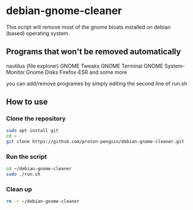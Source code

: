 # debian-gnome-cleaner
This script will remove most of the gnome bloats installed on debian (based) operating system.

## Programs that won't be removed automatically
nautilus (file explorer)
GNOME Tweaks
GNOME Terminal
GNOME System-Monitor
Gnome Disks
Firefox-ESR
and some more

you can add/remove programes by simply editing the second line of run.sh

## How to use
### Clone the repository
```bash
sudo apt install git
cd ~
git clone https://github.com/proton-penguin/debian-gnome-cleaner.git
```

### Run the script
```bash
cd ~/debian-gnome-cleaner
sudo ./run.sh
```

### Clean up
```bash
rm -r ~/debian-gnome-cleaner
```
